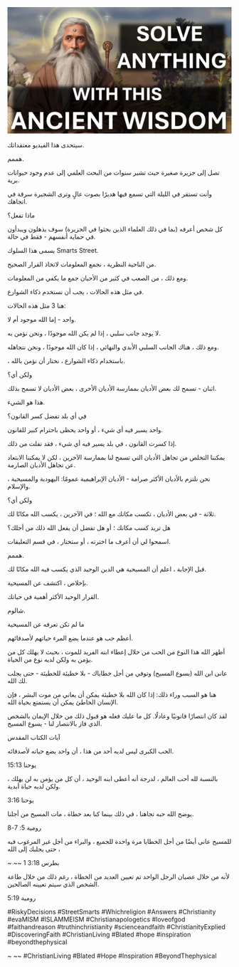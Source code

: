 ![Video cover image](../cover.jpg "cover photo")

سيتحدى هذا الفيديو معتقداتك.

هممم.

تصل إلى جزيرة صغيرة حيث تشير سنوات من البحث العلمي إلى عدم وجود حيوانات برية.

وأنت تستقر في الليلة التي تسمع فيها هديرًا بصوت عالٍ وترى الشجيرة سرقة في اتجاهك.

ماذا تفعل؟

كل شخص أعرفه (بما في ذلك العلماء الذين بحثوا في الجزيرة) سوف يذهلون ويبدأون في حماية أنفسهم - فقط في حالة.

يسمى هذا السلوك Smarts Street.

من الناحية النظرية ، نجمع المعلومات لاتخاذ القرار الصحيح.

ومع ذلك ، من الصعب في كثير من الأحيان جمع ما يكفي من المعلومات.

في مثل هذه الحالات ، يجب أن نستخدم ذكاء الشوارع.

هنا 3 مثل هذه الحالات:

واحد - إما الله موجود أم لا.

لا يوجد جانب سلبي ، إذا لم يكن الله موجودًا ، ونحن نؤمن به.

ومع ذلك ، هناك الجانب السلبي الأبدي والنهائي ، إذا كان الله موجودًا ، ونحن نتجاهله.

، باستخدام ذكاء الشوارع ، نختار أن نؤمن بالله.

ولكن أي؟

اثنان - تسمح لك بعض الأديان بممارسة الأديان الأخرى ، بعض الأديان لا تسمح بذلك.

هذا هو الشيء.

في أي بلد تفضل كسر القانون؟

واحد يسير فيه أي شيء ، أو واحد يحظى باحترام كبير للقانون.

إذا كسرت القانون ، في بلد يسير فيه أي شيء ، فقد تفلت من ذلك.

يمكننا التخلص من تجاهل الأديان التي تسمح لنا بممارسة الآخرين ، لكن لا يمكننا الابتعاد عن تجاهل الأديان الصارمة.

، نحن نلتزم بالأديان الأكثر صرامة - الأديان الإبراهيمية عمومًا: اليهودية والمسيحية والإسلام.

ولكن أي؟

ثلاثة - في بعض الأديان ، تكسب مكانك مع الله ؛ في الآخرين ، يكسب الله مكانًا لك.

هل تريد كسب مكانك ؛ أو هل تفضل أن يفعل الله ذلك من أجلك؟

اسمحوا لي أن أعرف ما اخترته ، أو ستختار ، في قسم التعليقات.

هممم.

قبل الإجابة ، اعلم أن المسيحية هي الدين الوحيد الذي يكسب فيه الله مكانًا لك.

بإخلاص ، اكتشف عن المسيحية.

القرار الوحيد الأكثر أهمية في حياتك.

شالوم.

ما لم تكن تعرفه عن المسيحية

أعظم حب هو عندما يضع المرء حياتهم لأصدقائهم.

أظهر الله هذا النوع من الحب من خلال إعطاء ابنه الفريد للموت ، بحيث لا يهلك كل من يؤمن به ولكن لديه نوع من الحياة.

عانى ابن الله (يسوع المسيح) وتوفي من أجل خطاياك - بلا خطيئة للخطيئة - حتى يجلب لك الله.

هنا هو السبب وراء ذلك: إذا كان الله بلا خطيئة يمكن أن يعاني من موت البشر ، فإن الإنسان الخاطئ يمكن أن يستمتع بحياة الله.

لقد كان انتصارًا قانونيًا وعادلًا. كل ما عليك فعله هو قبول ذلك من خلال الإيمان بالشخص الذي فاز بالانتصار لنا - يسوع المسيح.

آيات الكتاب المقدس

الحب الكبرى ليس لديه أحد من هذا ، أن واحد يضع حياته لأصدقائه.

يوحنا 15:13

بالنسبة لله أحب العالم ، لدرجة أنه أعطى ابنه الوحيد ، أن كل من يؤمن به لن يهلك ، ولكن لديه حياة أبدية.

يوحنا 3:16

يوضح الله حبه تجاهنا ، في ذلك بينما كنا بعد خطاة ، مات المسيح من أجلنا.

رومية 5: 7-8

للمسيح عانى أيضًا من أجل الخطايا مرة واحدة للجميع ، والبراء من أجل غير المرغوب فيه ، حتى يجلبك إلى الله

~ ~~ 1 بطرس 3:18

لأنه من خلال عصيان الرجل الواحد تم تعيين العديد من الخطاة ، رغم ذلك من خلال طاعة الشخص الذي سيتم تعيينه الصالحين.

رومية 5:19

#RiskyDecisions #StreetSmarts #Whichreligion #Answers #Christianity #evaMISM #ISLAMMEISM #Christianapologetics #loveofgod #faithandreason #truthinchristianity #scienceandfaith #ChristianityExplied #DiscoveringFaith #ChristianLiving #Blated #hope #inspiration #beyondthephysical

~ ~~ #ChristianLiving #Blated #Hope #Inspiration #BeyondThephysical